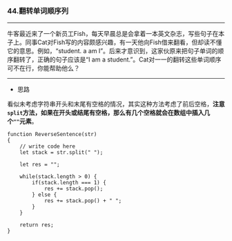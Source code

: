 ### 44.翻转单词顺序列

---

牛客最近来了一个新员工Fish，每天早晨总是会拿着一本英文杂志，写些句子在本子上。同事Cat对Fish写的内容颇感兴趣，有一天他向Fish借来翻看，但却读不懂它的意思。例如，“student. a am I”。后来才意识到，这家伙原来把句子单词的顺序翻转了，正确的句子应该是“I am a student.”。Cat对一一的翻转这些单词顺序可不在行，你能帮助他么？

---

* 思路

看似未考虑字符串开头和末尾有空格的情况，其实这种方法考虑了前后空格，**注意`split`方法，如果在开头或结尾有空格，那么有几个空格就会在数组中插入几个`""`元素**。

``` JS
function ReverseSentence(str)
{
    // write code here
    let stack = str.split(" ");
    
    let res = "";
    
    while(stack.length > 0) {
        if(stack.length === 1) {
            res += stack.pop();
        } else {
            res += stack.pop() + " ";
        }
    }
    
    return res;
}
```
